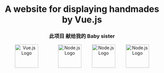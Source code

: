 <div align="center">
  <h1>A website for displaying handmades by Vue.js</h1>
  <h3>此项目 献给我的 Baby sister</h3>
   <div>
    <img src="https://tuchuang-1312256370.cos.ap-shanghai.myqcloud.com/vue.svg" alt="Vue.js Logo" height="75" style="margin-right: 30px;">
    <img src="https://tuchuang-1312256370.cos.ap-shanghai.myqcloud.com/nodejsDark.svg" alt="Node.js Logo" height="75" style="margin-left: 30px;">
    <img src="https://tuchuang-1312256370.cos.ap-shanghai.myqcloud.com/mongodb-icon.svg" alt="Node.js Logo" height="75" style="margin-left: 30px;">
     <img src="https://tuchuang-1312256370.cos.ap-shanghai.myqcloud.com/docker-logo-blue.svg" alt="Node.js Logo" height="75" style="margin-left: 30px;">
     
  </div>
</div>

